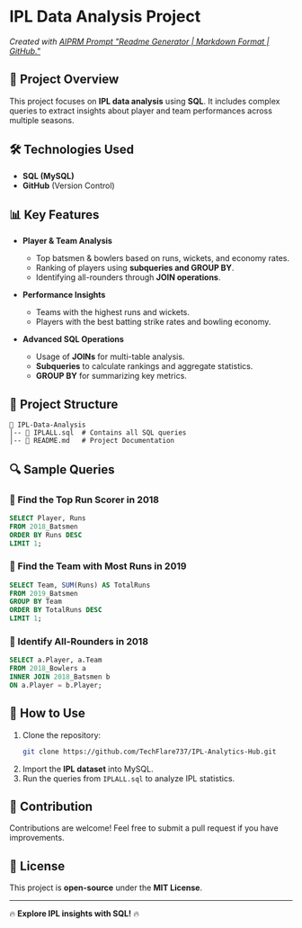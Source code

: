 # IPL Data Analysis Project

_Created with [AIPRM Prompt "Readme Generator | Markdown Format | GitHub."](https://www.aiprm.com/prompts/softwareengineering/text-editor/1794387468406222848/)_

## 📌 Project Overview
This project focuses on **IPL data analysis** using **SQL**. It includes complex queries to extract insights about player and team performances across multiple seasons.

## 🛠️ Technologies Used
- **SQL (MySQL)**
- **GitHub** (Version Control)

## 📊 Key Features
- **Player & Team Analysis**  
  - Top batsmen & bowlers based on runs, wickets, and economy rates.
  - Ranking of players using **subqueries and GROUP BY**.
  - Identifying all-rounders through **JOIN operations**.

- **Performance Insights**  
  - Teams with the highest runs and wickets.
  - Players with the best batting strike rates and bowling economy.

- **Advanced SQL Operations**  
  - Usage of **JOINs** for multi-table analysis.
  - **Subqueries** to calculate rankings and aggregate statistics.
  - **GROUP BY** for summarizing key metrics.

## 📂 Project Structure
```
📂 IPL-Data-Analysis
│-- 📜 IPLALL.sql  # Contains all SQL queries
│-- 📜 README.md   # Project Documentation
```

## 🔍 Sample Queries
### 🎯 Find the Top Run Scorer in 2018
```sql
SELECT Player, Runs 
FROM 2018_Batsmen 
ORDER BY Runs DESC 
LIMIT 1;
```

### 🎯 Find the Team with Most Runs in 2019
```sql
SELECT Team, SUM(Runs) AS TotalRuns 
FROM 2019_Batsmen 
GROUP BY Team 
ORDER BY TotalRuns DESC 
LIMIT 1;
```

### 🎯 Identify All-Rounders in 2018
```sql
SELECT a.Player, a.Team 
FROM 2018_Bowlers a 
INNER JOIN 2018_Batsmen b 
ON a.Player = b.Player;
```

## 🚀 How to Use
1. Clone the repository:
   ```bash
   git clone https://github.com/TechFlare737/IPL-Analytics-Hub.git
   ```
2. Import the **IPL dataset** into MySQL.
3. Run the queries from `IPLALL.sql` to analyze IPL statistics.

## 🤝 Contribution
Contributions are welcome! Feel free to submit a pull request if you have improvements.

## 📜 License
This project is **open-source** under the **MIT License**.

---
🔥 **Explore IPL insights with SQL!** 🔥
